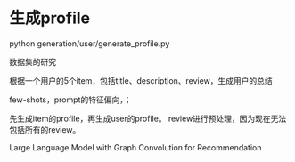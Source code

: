 # 生成profile
python generation/user/generate_profile.py 

数据集的研究

根据一个用户的5个item，包括title、description、review，生成用户的总结

few-shots，prompt的特征偏向，；

先生成item的profile，再生成user的profile。
review进行预处理，因为现在无法包括所有的review。

Large Language Model with Graph Convolution for
Recommendation

